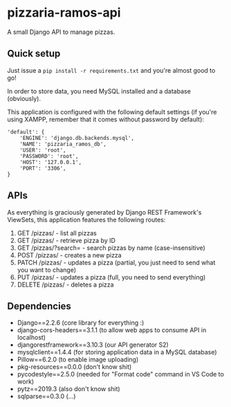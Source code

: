 # pizzaria-ramos-api

A small Django API to manage pizzas.

## Quick setup

Just issue a `pip install -r requirements.txt` and you're almost good to go!

In order to store data, you need MySQL installed and a database (obviously).

This application is configured with the following default settings (if you're using XAMPP, remember that it comes without password by default):
```
'default': {
    'ENGINE': 'django.db.backends.mysql',
    'NAME': 'pizzaria_ramos_db',
    'USER': 'root',
    'PASSWORD': 'root',
    'HOST': '127.0.0.1',
    'PORT': '3306',
}
```

## APIs

As everything is graciously generated by Django REST Framework's ViewSets, this application features the following routes:

1. GET /pizzas/ - list all pizzas
2. GET /pizzas/<insert-pizza-id> - retrieve pizza by ID
3. GET /pizzas/?search=<insert-pizza-name> - search pizzas by name (case-insensitive)
4. POST /pizzas/ - creates a new pizza
5. PATCH /pizzas/<insert-pizza-id> - updates a pizza (partial, you just need to send what you want to change)
6. PUT /pizzas/<insert-pizza-id> - updates a pizza (full, you need to send everything)
7. DELETE /pizzas/<insert-pizza-id> - deletes a pizza

## Dependencies

- Django==2.2.6 (core library for everything :)
- django-cors-headers==3.1.1 (to allow web apps to consume API in localhost)
- djangorestframework==3.10.3 (our API generator S2)
- mysqlclient==1.4.4 (for storing application data in a MySQL database)
- Pillow==6.2.0 (to enable image uploading)
- pkg-resources==0.0.0 (don't know shit)
- pycodestyle==2.5.0 (needed for "Format code" command in VS Code to work)
- pytz==2019.3 (also don't know shit)
- sqlparse==0.3.0 (...)